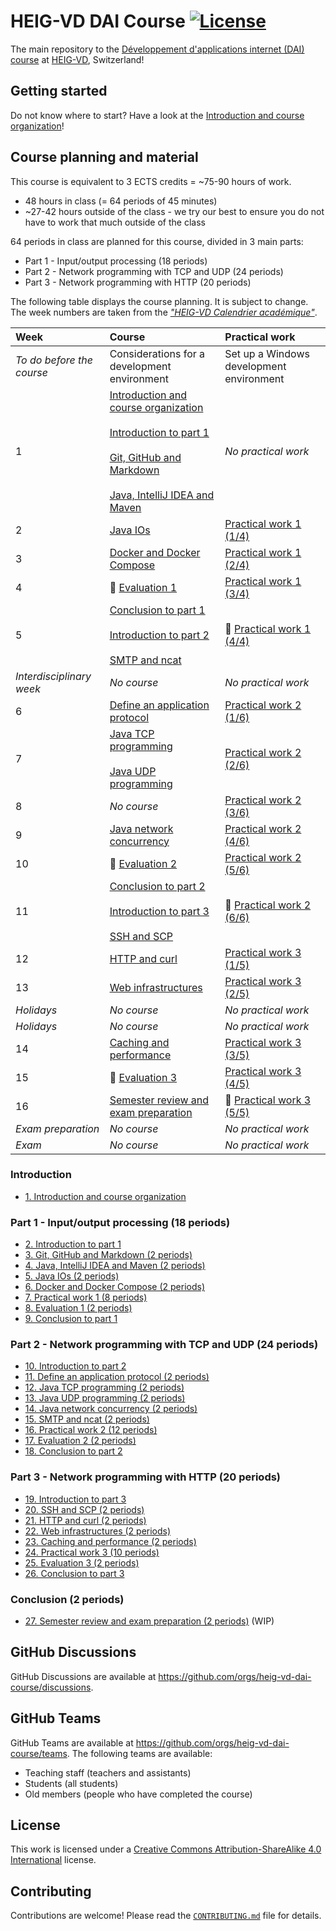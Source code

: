 # HEIG-VD DAI Course [![License](https://img.shields.io/github/license/heig-vd-dai-course/heig-vd-dai-course)](./LICENSE.md)

The main repository to the
[Développement d'applications internet (DAI) course](https://gaps.heig-vd.ch/consultation/fiches/uv/uv.php?id=6573)
at [HEIG-VD](https://heig-vd.ch), Switzerland!

## Getting started

Do not know where to start? Have a look at the
[Introduction and course organization](./01-introduction-and-course-organization/README.md)!

## Course planning and material

This course is equivalent to 3 ECTS credits = ~75-90 hours of work.

- 48 hours in class (= 64 periods of 45 minutes)
- ~27-42 hours outside of the class - we try our best to ensure you do not have
  to work that much outside of the class

64 periods in class are planned for this course, divided in 3 main parts:

- Part 1 - Input/output processing (18 periods)
- Part 2 - Network programming with TCP and UDP (24 periods)
- Part 3 - Network programming with HTTP (20 periods)

The following table displays the course planning. It is subject to change. The
week numbers are taken from the
[_"HEIG-VD Calendrier académique"_](https://heig-vd.ch/formation/bachelor/calendrier-academique/).

| Week                      | Course                                                                                                                                                                                                                                                                                                                           | Practical work                                               |
| :------------------------ | :------------------------------------------------------------------------------------------------------------------------------------------------------------------------------------------------------------------------------------------------------------------------------------------------------------------------------- | :----------------------------------------------------------- |
| _To do before the course_ | Considerations for a development environment                                                                                                                                                                                                                                                                                     | Set up a Windows development environment                     |
| 1                         | [Introduction and course organization](./01-introduction-and-course-organization/README.md)<br><br>[Introduction to part 1](./02-introduction-to-part-1/README.md)<br><br>[Git, GitHub and Markdown](./03-git-github-and-markdown/README.md)<br><br>[Java, IntelliJ IDEA and Maven](./04-java-intellij-idea-and-maven/README.md) | _No practical work_                                          |
| 2                         | [Java IOs](./05-java-ios/README.md)                                                                                                                                                                                                                                                                                              | [Practical work 1 (1/4)](./07-practical-work-1/README.md)    |
| 3                         | [Docker and Docker Compose](./06-docker-and-docker-compose/README.md)                                                                                                                                                                                                                                                            | [Practical work 1 (2/4)](./07-practical-work-1/README.md)    |
| 4                         | 🚨 [Evaluation 1](./08-evaluation-1/README.md)                                                                                                                                                                                                                                                                                   | [Practical work 1 (3/4)](./07-practical-work-1/README.md)    |
| 5                         | [Conclusion to part 1](./09-conclusion-to-part-1/README.md)<br><br>[Introduction to part 2](./10-introduction-to-part-2/README.md)<br><br>[SMTP and ncat](./15-smtp-and-ncat/README.md)                                                                                                                                          | 🚨 [Practical work 1 (4/4)](./07-practical-work-1/README.md) |
| _Interdisciplinary week_  | _No course_                                                                                                                                                                                                                                                                                                                      | _No practical work_                                          |
| 6                         | [Define an application protocol](./11-define-an-application-protocol/README.md)                                                                                                                                                                                                                                                  | [Practical work 2 (1/6)](./16-practical-work-2/README.md)    |
| 7                         | [Java TCP programming](./12-java-tcp-programming/README.md)<br><br>[Java UDP programming](./13-java-udp-programming/README.md)                                                                                                                                                                                                   | [Practical work 2 (2/6)](./16-practical-work-2/README.md)    |
| 8                         | _No course_                                                                                                                                                                                                                                                                                                                      | [Practical work 2 (3/6)](./16-practical-work-2/README.md)    |
| 9                         | [Java network concurrency](./14-java-network-concurrency/README.md)                                                                                                                                                                                                                                                              | [Practical work 2 (4/6)](./16-practical-work-2/README.md)    |
| 10                        | 🚨 [Evaluation 2](./17-evaluation-2/README.md)                                                                                                                                                                                                                                                                                   | [Practical work 2 (5/6)](./16-practical-work-2/README.md)    |
| 11                        | [Conclusion to part 2](./18-conclusion-to-part-2/README.md)<br><br>[Introduction to part 3](./19-introduction-to-part-3/README.md)<br><br>[SSH and SCP](./20-ssh-and-scp/README.md)                                                                                                                                              | 🚨 [Practical work 2 (6/6)](./16-practical-work-2/README.md) |
| 12                        | [HTTP and curl](./21-http-and-curl/README.md)                                                                                                                                                                                                                                                                                    | [Practical work 3 (1/5)](./24-practical-work-3/README.md)    |
| 13                        | [Web infrastructures](./22-web-infrastructures/README.md)                                                                                                                                                                                                                                                                        | [Practical work 3 (2/5)](./24-practical-work-3/README.md)    |
| _Holidays_                | _No course_                                                                                                                                                                                                                                                                                                                      | _No practical work_                                          |
| _Holidays_                | _No course_                                                                                                                                                                                                                                                                                                                      | _No practical work_                                          |
| 14                        | [Caching and performance](./23-caching-and-performance/README.md)                                                                                                                                                                                                                                                                | [Practical work 3 (3/5)](./24-practical-work-3/README.md)    |
| 15                        | 🚨 [Evaluation 3](./25-evaluation-3/README.md)                                                                                                                                                                                                                                                                                   | [Practical work 3 (4/5)](./24-practical-work-3/README.md)    |
| 16                        | [Semester review and exam preparation](./27-semester-review-and-exam-preparation/README.md)                                                                                                                                                                                                                                      | 🚨 [Practical work 3 (5/5)](./24-practical-work-3/README.md) |
| _Exam preparation_        | _No course_                                                                                                                                                                                                                                                                                                                      | _No practical work_                                          |
| _Exam_                    | _No course_                                                                                                                                                                                                                                                                                                                      | _No practical work_                                          |

### Introduction

- [1. Introduction and course organization](./01-introduction-and-course-organization/README.md)

### Part 1 - Input/output processing (18 periods)

- [2. Introduction to part 1](./02-introduction-to-part-1/README.md)
- [3. Git, GitHub and Markdown (2 periods)](./03-git-github-and-markdown/README.md)
- [4. Java, IntelliJ IDEA and Maven (2 periods)](./04-java-intellij-idea-and-maven/README.md)
- [5. Java IOs (2 periods)](./05-java-ios/README.md)
- [6. Docker and Docker Compose (2 periods)](./06-docker-and-docker-compose/README.md)
- [7. Practical work 1 (8 periods)](./07-practical-work-1/README.md)
- [8. Evaluation 1 (2 periods)](./08-evaluation-1/README.md)
- [9. Conclusion to part 1](./09-conclusion-to-part-1/README.md)

### Part 2 - Network programming with TCP and UDP (24 periods)

- [10. Introduction to part 2](./10-introduction-to-part-2/README.md)
- [11. Define an application protocol (2 periods)](./11-define-an-application-protocol/README.md)
- [12. Java TCP programming (2 periods)](./12-java-tcp-programming/README.md)
- [13. Java UDP programming (2 periods)](./13-java-udp-programming/README.md)
- [14. Java network concurrency (2 periods)](./14-java-network-concurrency/README.md)
- [15. SMTP and ncat (2 periods)](./15-smtp-and-ncat/README.md)
- [16. Practical work 2 (12 periods)](./16-practical-work-2/README.md)
- [17. Evaluation 2 (2 periods)](./17-evaluation-2/README.md)
- [18. Conclusion to part 2](./18-conclusion-to-part-2/README.md)

### Part 3 - Network programming with HTTP (20 periods)

- [19. Introduction to part 3](./19-introduction-to-part-3/README.md)
- [20. SSH and SCP (2 periods)](./20-ssh-and-scp/README.md)
- [21. HTTP and curl (2 periods)](./21-http-and-curl/README.md)
- [22. Web infrastructures (2 periods)](./22-web-infrastructures/README.md)
- [23. Caching and performance (2 periods)](./23-caching-and-performance/README.md)
- [24. Practical work 3 (10 periods)](./24-practical-work-3/README.md)
- [25. Evaluation 3 (2 periods)](./25-evaluation-3/README.md)
- [26. Conclusion to part 3](./26-conclusion-to-part-3/README.md)

### Conclusion (2 periods)

- [27. Semester review and exam preparation (2 periods)](./27-semester-review-and-exam-preparation/README.md)
  (WIP)

## GitHub Discussions

GitHub Discussions are available at
<https://github.com/orgs/heig-vd-dai-course/discussions>.

## GitHub Teams

GitHub Teams are available at
<https://github.com/orgs/heig-vd-dai-course/teams>. The following teams are
available:

- Teaching staff (teachers and assistants)
- Students (all students)
- Old members (people who have completed the course)

## License

This work is licensed under a
[Creative Commons Attribution-ShareAlike 4.0 International](./LICENSE.md)
license.

## Contributing

Contributions are welcome! Please read the
[`CONTRIBUTING.md`](./CONTRIBUTING.md) file for details.
